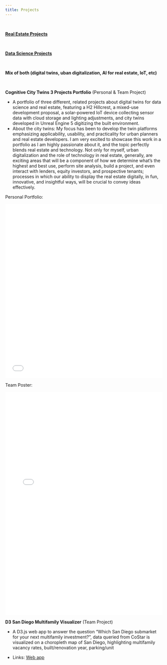 ```yaml
---
title: Projects
---
```


<br>

[**Real Estate Projects**](/realestateprojects)

<br>

[**Data Science Projects**](/datascienceprojects)

<br>

**Mix of both (digital twins, uban digitalization, AI for real estate, IoT, etc)**

<br>

**Cognitive City Twins 3 Projects Portfolio**&nbsp;(Personal & Team Project)

- A portfolio of three different, related projects about digital twins for data science and real estate, featuring a H2 Hillcrest, a mixed-use development proposal, a solar-powered IoT device collecting sensor data with cloud storage and lighting adjustments, and city twins developed in Unreal Engine 5 digitizing the built environment.
- About the city twins: My focus has been to develop the twin platforms emphasizing applicability, usability, and practicality for urban planners and real estate developers. I am very excited to showcase this work in a portfolio as I am highly passionate about it, and the topic perfectly blends real estate and technology. Not only for myself, urban digitalization and the role of technology in real estate, generally, are exciting areas that will be a component of how we determine what’s the highest and best use, perform site analysis, build a project, and even interact with lenders, equity investors, and prospective tenants; processes in which our ability to display the real estate digitally, in fun, innovative, and insightful ways, will be crucial to convey ideas effectively.

Personal Portfolio:

<embed src="assets/PDang_CityTwinsPortfolio.pdf" type="application/pdf" width="100%" height="555">

Team Poster:

<embed src="assets/Qualcomm_CCT_Poster.pdf" type="application/pdf" width="100%" height="711">

<br>

**D3 San Diego Multifamily Visualizer**&nbsp;(Team Project)

- A D3.js web app to answer the question “Which San Diego submarket for your next multifamily investment?”, data queried from CoStar is visualized on a choropleth map of San Diego, highlighting multifamily vacancy rates, built/renovation year, parking/unit 

- Links: [Web app](https://pndang.com/d3-sd-multifamily-visualizer/)
